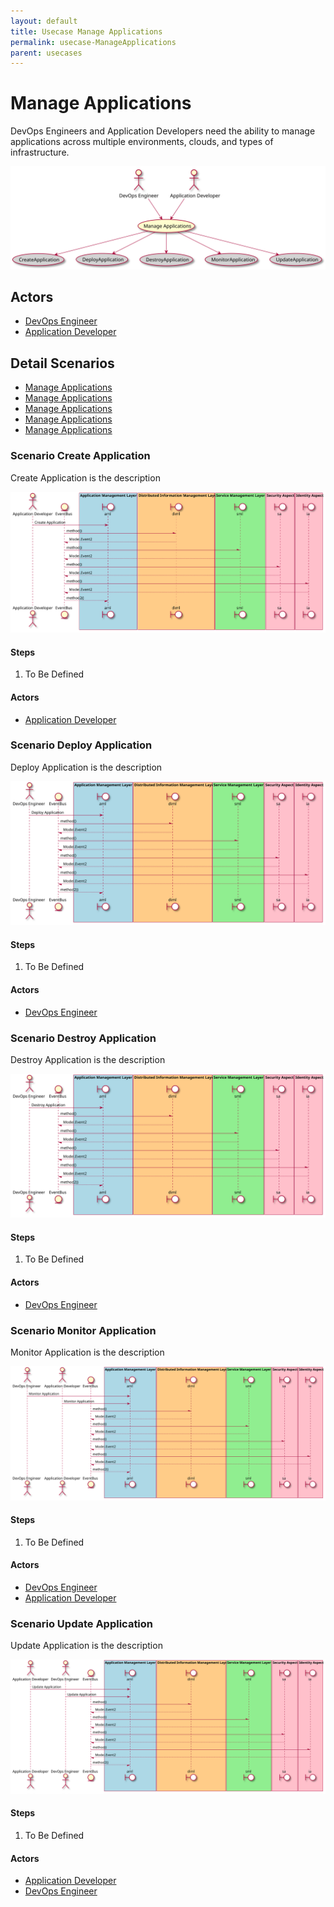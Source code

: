 ```yaml
---
layout: default
title: Usecase Manage Applications
permalink: usecase-ManageApplications
parent: usecases
---
```


# Manage Applications

DevOps Engineers and Application Developers need the ability to manage applications across multiple environments, clouds, and types of infrastructure.

![Activities Diagram](./activities.svg)

## Actors

* [DevOps Engineer](actor-devops)
* [Application Developer](actor-applicationdeveloper)


## Detail Scenarios

* [Manage Applications](#scenario-CreateApplication)
* [Manage Applications](#scenario-DeployApplication)
* [Manage Applications](#scenario-DestroyApplication)
* [Manage Applications](#scenario-MonitorApplication)
* [Manage Applications](#scenario-UpdateApplication)

  
### Scenario Create Application

Create Application is the description

![Scenario nameNoSpaces](./CreateApplication.svg)

#### Steps

1. To Be Defined


#### Actors

* [Application Developer](actor-applicationdeveloper)


### Scenario Deploy Application

Deploy Application is the description

![Scenario nameNoSpaces](./DeployApplication.svg)

#### Steps

1. To Be Defined


#### Actors

* [DevOps Engineer](actor-devops)


### Scenario Destroy Application

Destroy Application is the description

![Scenario nameNoSpaces](./DestroyApplication.svg)

#### Steps

1. To Be Defined


#### Actors

* [DevOps Engineer](actor-devops)


### Scenario Monitor Application

Monitor Application is the description

![Scenario nameNoSpaces](./MonitorApplication.svg)

#### Steps

1. To Be Defined


#### Actors

* [DevOps Engineer](actor-devops)
* [Application Developer](actor-applicationdeveloper)


### Scenario Update Application

Update Application is the description

![Scenario nameNoSpaces](./UpdateApplication.svg)

#### Steps

1. To Be Defined


#### Actors

* [Application Developer](actor-applicationdeveloper)
* [DevOps Engineer](actor-devops)



